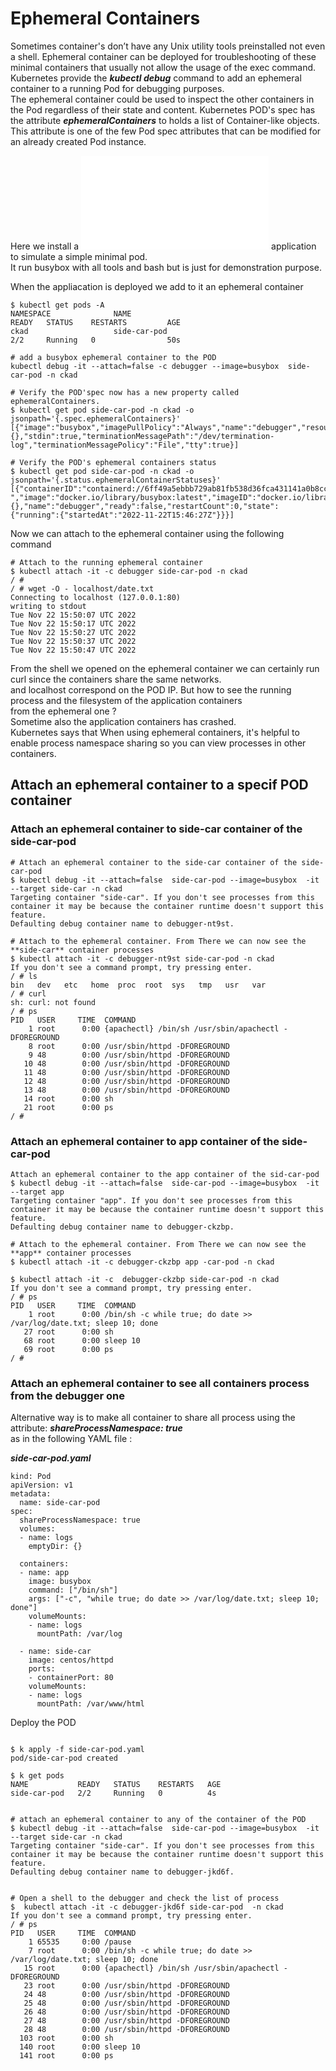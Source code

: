 # Ephemeral Containers
Sometimes container's don’t have any Unix utility tools preinstalled not even a shell.
Ephemeral container can be deployed for troubleshooting of these minimal containers that usually not allow the usage of the exec command.  
Kubernetes provide the ***kubectl debug*** command to add an ephemeral container to a running Pod for debugging purposes.  
The ephemeral container could be used to inspect the other containers in the Pod regardless of their state and content.
Kubernetes POD's spec has the attribute ***ephemeralContainers*** to holds a list of Container-like objects.
This attribute is one of the few Pod spec attributes that can be modified for an already created Pod instance.


Here we install a ![side-car](../001-side-car/README.md) application to simulate a simple minimal pod.  
It run busybox with all tools and bash but is just for demonstration purpose.

When the appliacation is deployed we add to it an ephemeral container
```
$ kubectl get pods -A
NAMESPACE              NAME                                         READY   STATUS    RESTARTS         AGE
ckad                   side-car-pod                                 2/2     Running   0                50s

# add a busybox ephemeral container to the POD
kubectl debug -it --attach=false -c debugger --image=busybox  side-car-pod -n ckad

# Verify the POD'spec now has a new property called ephemeralContainers.
$ kubectl get pod side-car-pod -n ckad -o jsonpath='{.spec.ephemeralContainers}'
[{"image":"busybox","imagePullPolicy":"Always","name":"debugger","resources":{},"stdin":true,"terminationMessagePath":"/dev/termination-log","terminationMessagePolicy":"File","tty":true}]

# Verify the POD's ephemeral containers status
$ kubectl get pod side-car-pod -n ckad -o jsonpath='{.status.ephemeralContainerStatuses}'
[{"containerID":"containerd://6ff49a5ebbb729ab81fb538d36fca431141a0b8cc987a75d5db89bc3d492688a
","image":"docker.io/library/busybox:latest","imageID":"docker.io/library/busybox@sha256:fcd85228d7a25feb59f101ac3a955d27c80df4ad824d65f5757a954831450185","lastState":{},"name":"debugger","ready":false,"restartCount":0,"state":{"running":{"startedAt":"2022-11-22T15:46:27Z"}}}]

```
Now we can attach to the ephemeral container using the following command
```
# Attach to the running ephemeral container
$ kubectl attach -it -c debugger side-car-pod -n ckad
/ #
/ # wget -O - localhost/date.txt
Connecting to localhost (127.0.0.1:80)
writing to stdout
Tue Nov 22 15:50:07 UTC 2022
Tue Nov 22 15:50:17 UTC 2022
Tue Nov 22 15:50:27 UTC 2022
Tue Nov 22 15:50:37 UTC 2022
Tue Nov 22 15:50:47 UTC 2022

```
From the shell we opened on the ephemeral container we can certainly run curl since the containers share the same networks.  
and localhost correspond on the POD IP. But how to see the running process and the filesystem of the application containers  
from the ephemeral one ?  
Sometime also the application containers has crashed.    
Kubernetes says that When using ephemeral containers, it's helpful to enable process namespace sharing so you can view processes in other containers.

## Attach an ephemeral container to a specif POD container

### Attach an ephemeral container to side-car container of the side-car-pod

```
# Attach an ephemeral container to the side-car container of the side-car-pod
$ kubectl debug -it --attach=false  side-car-pod --image=busybox  -it --target side-car -n ckad
Targeting container "side-car". If you don't see processes from this container it may be because the container runtime doesn't support this feature.
Defaulting debug container name to debugger-nt9st.

# Attach to the ephemeral container. From There we can now see the **side-car** container processes
$ kubectl attach -it -c debugger-nt9st side-car-pod -n ckad
If you don't see a command prompt, try pressing enter.
/ # ls
bin   dev   etc   home  proc  root  sys   tmp   usr   var
/ # curl
sh: curl: not found
/ # ps
PID   USER     TIME  COMMAND
    1 root      0:00 {apachectl} /bin/sh /usr/sbin/apachectl -DFOREGROUND
    8 root      0:00 /usr/sbin/httpd -DFOREGROUND
    9 48        0:00 /usr/sbin/httpd -DFOREGROUND
   10 48        0:00 /usr/sbin/httpd -DFOREGROUND
   11 48        0:00 /usr/sbin/httpd -DFOREGROUND
   12 48        0:00 /usr/sbin/httpd -DFOREGROUND
   13 48        0:00 /usr/sbin/httpd -DFOREGROUND
   14 root      0:00 sh
   21 root      0:00 ps
/ #
```

### Attach an ephemeral container to app container of the side-car-pod

```
Attach an ephemeral container to the app container of the sid-car-pod
$ kubectl debug -it --attach=false  side-car-pod --image=busybox  -it --target app
Targeting container "app". If you don't see processes from this container it may be because the container runtime doesn't support this feature.
Defaulting debug container name to debugger-ckzbp.

# Attach to the ephemeral container. From There we can now see the **app** container processes
$ kubectl attach -it -c debugger-ckzbp app -car-pod -n ckad

$ kubectl attach -it -c  debugger-ckzbp side-car-pod -n ckad
If you don't see a command prompt, try pressing enter.
/ # ps
PID   USER     TIME  COMMAND
    1 root      0:00 /bin/sh -c while true; do date >> /var/log/date.txt; sleep 10; done
   27 root      0:00 sh
   68 root      0:00 sleep 10
   69 root      0:00 ps
/ #

```

### Attach an ephemeral container to see all containers process from the debugger one

Alternative way is to make all container to share all process using the attribute: ***shareProcessNamespace: true***   
as in the following YAML file :

***side-car-pod.yaml***
```
kind: Pod
apiVersion: v1
metadata:
  name: side-car-pod
spec:
  shareProcessNamespace: true
  volumes:
  - name: logs
    emptyDir: {}

  containers:
  - name: app
    image: busybox
    command: ["/bin/sh"]
    args: ["-c", "while true; do date >> /var/log/date.txt; sleep 10; done"]
    volumeMounts:
    - name: logs
      mountPath: /var/log

  - name: side-car
    image: centos/httpd
    ports:
    - containerPort: 80
    volumeMounts:
    - name: logs
      mountPath: /var/www/html
```

Deploy the POD

```

$ k apply -f side-car-pod.yaml
pod/side-car-pod created

$ k get pods
NAME           READY   STATUS    RESTARTS   AGE
side-car-pod   2/2     Running   0          4s


# attach an ephemeral container to any of the container of the POD
$ kubectl debug -it --attach=false  side-car-pod --image=busybox  -it --target side-car -n ckad
Targeting container "side-car". If you don't see processes from this container it may be because the container runtime doesn't support this feature.
Defaulting debug container name to debugger-jkd6f.


# Open a shell to the debugger and check the list of process
$  kubectl attach -it -c debugger-jkd6f side-car-pod  -n ckad
If you don't see a command prompt, try pressing enter.
/ # ps
PID   USER     TIME  COMMAND
    1 65535     0:00 /pause
    7 root      0:00 /bin/sh -c while true; do date >> /var/log/date.txt; sleep 10; done
   15 root      0:00 {apachectl} /bin/sh /usr/sbin/apachectl -DFOREGROUND
   23 root      0:00 /usr/sbin/httpd -DFOREGROUND
   24 48        0:00 /usr/sbin/httpd -DFOREGROUND
   25 48        0:00 /usr/sbin/httpd -DFOREGROUND
   26 48        0:00 /usr/sbin/httpd -DFOREGROUND
   27 48        0:00 /usr/sbin/httpd -DFOREGROUND
   28 48        0:00 /usr/sbin/httpd -DFOREGROUND
  103 root      0:00 sh
  140 root      0:00 sleep 10
  141 root      0:00 ps
```
